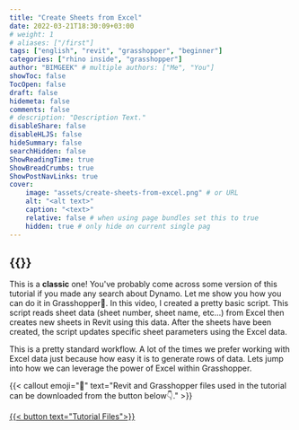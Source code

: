 ```yaml
---
title: "Create Sheets from Excel"
date: 2022-03-21T18:30:09+03:00
# weight: 1
# aliases: ["/first"]
tags: ["english", "revit", "grasshopper", "beginner"]
categories: ["rhino inside", "grasshopper"]
author: "BIMGEEK" # multiple authors: ["Me", "You"]
showToc: false
TocOpen: false
draft: false
hidemeta: false
comments: false
# description: "Description Text."
disableShare: false
disableHLJS: false
hideSummary: false
searchHidden: false
ShowReadingTime: true
ShowBreadCrumbs: true
ShowPostNavLinks: true
cover:
    image: "assets/create-sheets-from-excel.png" # or URL
    alt: "<alt text>"
    caption: "<text>"
    relative: false # when using page bundles set this to true
    hidden: true # only hide on current single pag
---
```


{{<youtube VU7ezkzVwgM>}}
---

This is a **classic** one! You've probably come across some version of this tutorial if you made any search about Dynamo. Let me show you how you can do it in Grasshopper🦗. In this video, I created a pretty basic script. This script reads sheet data (sheet number, sheet name, etc...) from Excel then creates new sheets in Revit using this data. After the sheets have been created, the script updates specific sheet parameters using the Excel data. 

This is a pretty standard workflow. A lot of the times we prefer working with Excel data just because how easy it is to generate rows of data. Lets jump into how we can leverage the power of Excel within Grasshopper.

{{< callout emoji="📌" text="Revit and Grasshopper files used in the tutorial can be downloaded from the button below👇." >}}

<a href="assets/BG-TutorialFiles-CreateSheetsFromExcelRIR.rar" download>
    {{< button text="Tutorial Files">}}
</a>